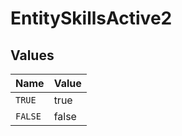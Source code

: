 # EntitySkillsActive2


## Values

| Name    | Value   |
| ------- | ------- |
| `TRUE`  | true    |
| `FALSE` | false   |